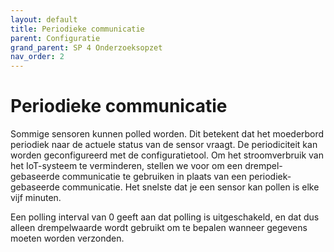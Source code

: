 ```yaml
---
layout: default
title: Periodieke communicatie
parent: Configuratie
grand_parent: SP 4 Onderzoeksopzet
nav_order: 2
---
```


# Periodieke communicatie

Sommige sensoren kunnen polled worden.
Dit betekent dat het moederbord periodiek naar de actuele status van de sensor vraagt.
De periodiciteit kan worden geconfigureerd met de configuratietool.
Om het stroomverbruik van het IoT-systeem te verminderen, stellen we voor om een drempel-gebaseerde communicatie te gebruiken in plaats van een periodiek-gebaseerde communicatie.
Het snelste dat je een sensor kan pollen is elke vijf minuten.

Een polling interval van 0 geeft aan dat polling is uitgeschakeld, en dat dus alleen drempelwaarde wordt gebruikt om te bepalen wanneer gegevens moeten worden verzonden.
